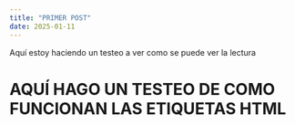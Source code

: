```yaml
---
title: "PRIMER POST"
date: 2025-01-11
---
```


Aquí estoy haciendo un testeo a ver como se puede ver la lectura

<h1>AQUÍ HAGO UN TESTEO DE COMO FUNCIONAN LAS ETIQUETAS HTML</h1>
